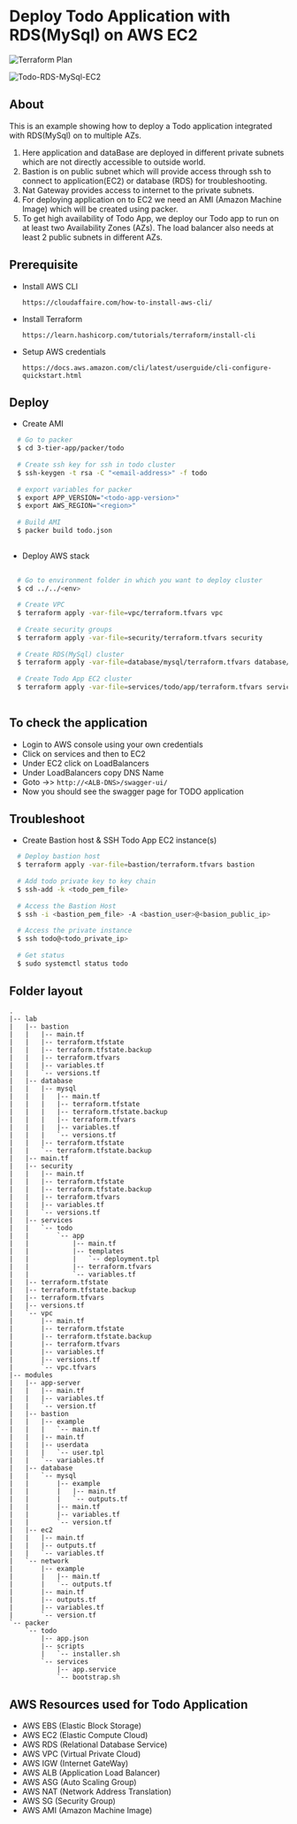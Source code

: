 # Deploy Todo Application with RDS(MySql) on AWS EC2

![Terraform Plan](https://github.com/Raghav2211/psi-lab/workflows/Terraform%20Plan/badge.svg)

![Todo-RDS-MySql-EC2](todo_phase_1.png)

## About ##
This is an example showing how to deploy a Todo application integrated with RDS(MySql) on to multiple AZs.

1. Here application  and dataBase are deployed in different private subnets which are not directly accessible to outside world.
2. Bastion is on  public subnet which will provide access through ssh to connect to application(EC2) or database (RDS)  for troubleshooting.
3. Nat Gateway provides access to internet to the private subnets.
4. For deploying application on to EC2 we need an AMI (Amazon Machine Image) which will be created using packer.
5. To get high availability of Todo App, we deploy our Todo app to run on at least two Availability Zones (AZs). The load balancer also needs at least 2 public subnets in different AZs.

## Prerequisite ##

- Install AWS CLI

  `https://cloudaffaire.com/how-to-install-aws-cli/`
  
- Install Terraform

  `https://learn.hashicorp.com/tutorials/terraform/install-cli`
  
- Setup AWS credentials

  `https://docs.aws.amazon.com/cli/latest/userguide/cli-configure-quickstart.html`

## Deploy ##


- Create AMI
 
``` bash
  # Go to packer 
  $ cd 3-tier-app/packer/todo
    
  # Create ssh key for ssh in todo cluster
  $ ssh-keygen -t rsa -C "<email-address>" -f todo
    
  # export variables for packer
  $ export APP_VERSION="<todo-app-version>"
  $ export AWS_REGION="<region>"
    
  # Build AMI       
  $ packer build todo.json
    
```

- Deploy AWS stack

```bash 
  
  # Go to environment folder in which you want to deploy cluster
  $ cd ../../<env>
  
  # Create VPC
  $ terraform apply -var-file=vpc/terraform.tfvars vpc 
  
  # Create security groups
  $ terraform apply -var-file=security/terraform.tfvars security 
  
  # Create RDS(MySql) cluster
  $ terraform apply -var-file=database/mysql/terraform.tfvars database/mysql
  
  # Create Todo App EC2 cluster
  $ terraform apply -var-file=services/todo/app/terraform.tfvars services/todo/app
    
```

## To check the application ##

- Login to AWS console using your own credentials
- Click on  services and then to EC2
- Under EC2 click on LoadBalancers
- Under LoadBalancers copy DNS Name
- Goto ->> `http://<ALB-DNS>/swagger-ui/`
- Now you should see the swagger page for TODO application


## Troubleshoot ##

- Create Bastion host & SSH Todo App EC2 instance(s)

```bash
  # Deploy bastion host
  $ terraform apply -var-file=bastion/terraform.tfvars bastion
   
  # Add todo private key to key chain
  $ ssh-add -k <todo_pem_file>
   
  # Access the Bastion Host
  $ ssh -i <bastion_pem_file> -A <bastion_user>@<basion_public_ip>
   
  # Access the private instance
  $ ssh todo@<todo_private_ip>
   
  # Get status
  $ sudo systemctl status todo

```

## Folder layout 
```
.
|-- lab
|   |-- bastion
|   |   |-- main.tf
|   |   |-- terraform.tfstate
|   |   |-- terraform.tfstate.backup
|   |   |-- terraform.tfvars
|   |   |-- variables.tf
|   |   `-- versions.tf
|   |-- database
|   |   |-- mysql
|   |   |   |-- main.tf
|   |   |   |-- terraform.tfstate
|   |   |   |-- terraform.tfstate.backup
|   |   |   |-- terraform.tfvars
|   |   |   |-- variables.tf
|   |   |   `-- versions.tf
|   |   |-- terraform.tfstate
|   |   `-- terraform.tfstate.backup
|   |-- main.tf
|   |-- security
|   |   |-- main.tf
|   |   |-- terraform.tfstate
|   |   |-- terraform.tfstate.backup
|   |   |-- terraform.tfvars
|   |   |-- variables.tf
|   |   `-- versions.tf
|   |-- services
|   |   `-- todo
|   |       `-- app
|   |           |-- main.tf
|   |           |-- templates
|   |           |   `-- deployment.tpl
|   |           |-- terraform.tfvars
|   |           `-- variables.tf
|   |-- terraform.tfstate
|   |-- terraform.tfstate.backup
|   |-- terraform.tfvars
|   |-- versions.tf
|   `-- vpc
|       |-- main.tf
|       |-- terraform.tfstate
|       |-- terraform.tfstate.backup
|       |-- terraform.tfvars
|       |-- variables.tf
|       |-- versions.tf
|       `-- vpc.tfvars
|-- modules
|   |-- app-server
|   |   |-- main.tf
|   |   |-- variables.tf
|   |   `-- version.tf
|   |-- bastion
|   |   |-- example
|   |   |   `-- main.tf
|   |   |-- main.tf
|   |   |-- userdata
|   |   |   `-- user.tpl
|   |   `-- variables.tf
|   |-- database
|   |   `-- mysql
|   |       |-- example
|   |       |   |-- main.tf
|   |       |   `-- outputs.tf
|   |       |-- main.tf
|   |       |-- variables.tf
|   |       `-- version.tf
|   |-- ec2
|   |   |-- main.tf
|   |   |-- outputs.tf
|   |   `-- variables.tf
|   `-- network
|       |-- example
|       |   |-- main.tf
|       |   `-- outputs.tf
|       |-- main.tf
|       |-- outputs.tf
|       |-- variables.tf
|       `-- version.tf
`-- packer
    `-- todo
        |-- app.json
        |-- scripts
        |   `-- installer.sh
        `-- services
            |-- app.service
            `-- bootstrap.sh
```


## AWS Resources used for Todo Application

- AWS EBS (Elastic Block Storage)
- AWS EC2 (Elastic Compute Cloud)
- AWS RDS (Relational Database Service)
- AWS VPC (Virtual Private Cloud)
- AWS IGW (Internet GateWay)
- AWS ALB (Application Load Balancer)
- AWS ASG (Auto Scaling Group)
- AWS NAT (Network Address Translation)
- AWS SG  (Security Group)
- AWS AMI (Amazon Machine Image)
